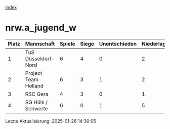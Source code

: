 [Index](./README.md)

# nrw.a_jugend_w

| Platz |  Mannschaft |  Spiele |  Siege |  Unentschieden |  Niederlagen |  Tore |  Differenz |  Punkte | 
| --- |  --- |  --- |  --- |  --- |  --- |  --- |  --- |  --- |  
|  1 |   TuS Düsseldorf-Nord |   6 |   4 |   0 |   2 |   30:10 |   20 |   12 |  
|  2 |   Project Team Holland |   6 |   3 |   1 |   2 |   23:38 |   -15 |   10 |  
|  3 |   RSC Gera |   4 |   3 |   0 |   1 |   29:10 |   19 |   9 |  
|  4 |   SG Hüls / Schwerte |   6 |   0 |   1 |   5 |   10:34 |   -24 |   1 |  


Letzte Aktualisierung: 2025-01-26 14:30:05